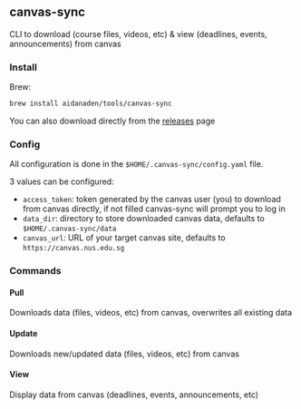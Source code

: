 ## canvas-sync

CLI to download (course files, videos, etc) & view (deadlines, events, announcements) from canvas

### Install

Brew:
```bash
brew install aidanaden/tools/canvas-sync
```

You can also download directly from the [releases](https://github.com/aidanaden/canvas-sync/releases) page

### Config

All configuration is done in the `$HOME/.canvas-sync/config.yaml` file.

3 values can be configured:

- `access_token`: token generated by the canvas user (you) to download from canvas directly, if not filled canvas-sync will prompt you to log in
- `data_dir`: directory to store downloaded canvas data, defaults to `$HOME/.canvas-sync/data`  
- `canvas_url`: URL of your target canvas site, defaults to `https://canvas.nus.edu.sg`

### Commands

#### Pull

Downloads data (files, videos, etc) from canvas, overwrites all existing data

#### Update

Downloads new/updated data (files, videos, etc) from canvas

#### View

Display data from canvas (deadlines, events, announcements, etc)
